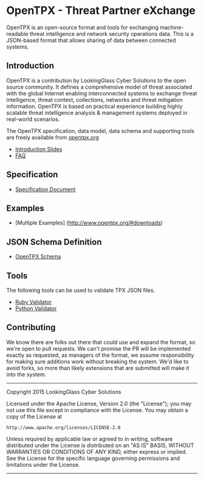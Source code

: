 # OpenTPX - Threat Partner eXchange

OpenTPX is an open-source format and tools for exchanging machine-readable threat intelligence and network security operations data.  This is a JSON-based format that allows sharing of data between connected systems.

## Introduction

OpenTPX is a contribution by LookingGlass Cyber Solutions to the open source community. It defines a comprehensive model of threat associated with the global Internet enabling interconnected systems to exchange threat intelligence, threat context, collections, networks and threat mitigation information. OpenTPX is based on practical experience building highly scalable threat intelligence analysis & management systems deployed in real-world scenarios.

The OpenTPX specification, data model, data schema and supporting tools are freely available from [opentpx.org](http://www.opentpx.org)

* [Introduction Slides](http://www.opentpx.org/docs/openTPX-introduction.pdf)
* [FAQ](http://www.opentpx.org/docs/openTPX-faq.pdf)

## Specification
 * [Specification Document](http://www.opentpx.org/docs/opentpx-2-2-0-spec.pdf)
 
## Examples
 * [Multiple Examples] (http://www.opentpx.org/#downloads)

## JSON Schema Definition
 * [OpenTPX Schema](http://www.opentpx.org/downloads/tpx.2.2.schema.json)

## Tools
The following tools can be used to validate TPX JSON files.
 * [Ruby Validator](http://www.opentpx.org/downloads/ruby/tpx)
 * [Python Validator](http://www.opentpx.org/downloads/python)

## Contributing

We know there are folks out there that could use and expand the format, so we're open to pull requests. We can't promise the PR will be implemented exactly as requested, as managers of the format, we assume responsibility for making sure additions work without breaking the system. We'd like to avoid forks, so more than likely extensions that are submitted will make it into the system.

--------------------------------------------------------------------------------------------------------------------------------
Copyright 2015 LookingGlass Cyber Solutions

Licensed under the Apache License, Version 2.0 (the "License");
you may not use this file except in compliance with the License.
You may obtain a copy of the License at

    http://www.apache.org/licenses/LICENSE-2.0

Unless required by applicable law or agreed to in writing, software
distributed under the License is distributed on an "AS IS" BASIS,
WITHOUT WARRANTIES OR CONDITIONS OF ANY KIND, either express or implied.
See the License for the specific language governing permissions and limitations under the License.

--------------------------------------------------------------------------------------------------------------------------------
